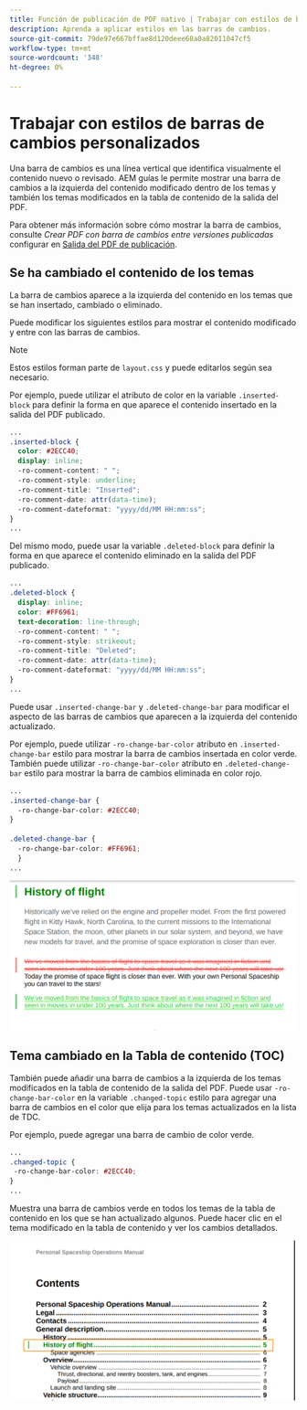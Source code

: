 ```yaml
---
title: Función de publicación de PDF nativo | Trabajar con estilos de barras de cambios personalizados
description: Aprenda a aplicar estilos en las barras de cambios.
source-git-commit: 79de97e667bffae8d120deee68a0a82011047cf5
workflow-type: tm+mt
source-wordcount: '348'
ht-degree: 0%

---
```


# Trabajar con estilos de barras de cambios personalizados

Una barra de cambios es una línea vertical que identifica visualmente el contenido nuevo o revisado. AEM guías le permite mostrar una barra de cambios a la izquierda del contenido modificado dentro de los temas y también los temas modificados en la tabla de contenido de la salida del PDF.

Para obtener más información sobre cómo mostrar la barra de cambios, consulte *Crear PDF con barra de cambios entre versiones publicadas* configurar en
[Salida del PDF de publicación](../web-editor/native-pdf-web-editor.md).

## Se ha cambiado el contenido de los temas

La barra de cambios aparece a la izquierda del contenido en los temas que se han insertado, cambiado o eliminado.

Puede modificar los siguientes estilos para mostrar el contenido modificado y entre con las barras de cambios.


>[!NOTE]
>
>Estos estilos forman parte de `layout.css` y puede editarlos según sea necesario.

Por ejemplo, puede utilizar el atributo de color en la variable `.inserted-block` para definir la forma en que aparece el contenido insertado en la salida del PDF publicado.


```css
...
.inserted-block { 
  color: #2ECC40; 
  display: inline; 
  -ro-comment-content: " "; 
  -ro-comment-style: underline; 
  -ro-comment-title: "Inserted"; 
  -ro-comment-date: attr(data-time); 
  -ro-comment-dateformat: "yyyy/dd/MM HH:mm:ss"; 
} 
...
```

Del mismo modo, puede usar la variable `.deleted-block` para definir la forma en que aparece el contenido eliminado en la salida del PDF publicado.

```css
...
.deleted-block { 
  display: inline; 
  color: #FF6961; 
  text-decoration: line-through; 
  -ro-comment-content: " "; 
  -ro-comment-style: strikeout; 
  -ro-comment-title: "Deleted"; 
  -ro-comment-date: attr(data-time); 
  -ro-comment-dateformat: "yyyy/dd/MM HH:mm:ss"; 
} 
...
```

Puede usar `.inserted-change-bar` y `.deleted-change-bar` para modificar el aspecto de las barras de cambios que aparecen a la izquierda del contenido actualizado.

Por ejemplo, puede utilizar `-ro-change-bar-color` atributo en `.inserted-change-bar` estilo para mostrar la barra de cambios insertada en color verde. También puede utilizar `-ro-change-bar-color` atributo en `.deleted-change-bar` estilo para mostrar la barra de cambios eliminada en color rojo.

```css
...
.inserted-change-bar { 
  -ro-change-bar-color: #2ECC40; 
} 

.deleted-change-bar { 
  -ro-change-bar-color: #FF6961; 
  } 
...
```

<img src="./assets/changed-bar-content.png" alt="Se ha cambiado el contenido del tema de la barra" width="500">

## Tema cambiado en la Tabla de contenido (TOC)

También puede añadir una barra de cambios a la izquierda de los temas modificados en la tabla de contenido de la salida del PDF. Puede usar `-ro-change-bar-color` en la variable `.changed-topic` estilo para agregar una barra de cambios en el color que elija para los temas actualizados en la lista de TDC.

Por ejemplo, puede agregar una barra de cambio de color verde.

```css
...
.changed-topic { 
 -ro-change-bar-color: #2ECC40; 
}  
...
```


Muestra una barra de cambios verde en todos los temas de la tabla de contenido en los que se han actualizado algunos. Puede hacer clic en el tema modificado en la tabla de contenido y ver los cambios detallados.

<img src="./assets/changed-bar-TOC.png" alt="TDC de barra modificada" width="500">
